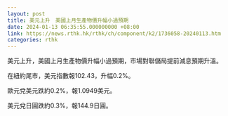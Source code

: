 ```yaml
---
layout: post
title: 美元上升　美國上月生產物價升幅小過預期
date: 2024-01-13 06:35:55.000000000 +08:00
link: https://news.rthk.hk/rthk/ch/component/k2/1736058-20240113.htm
categories: rthk
---
```


美元上升，美國上月生產物價升幅小過預期，市場對聯儲局提前減息預期升溫。

在紐約尾市，美元指數報102.43，升幅0.2%。

歐元兌美元跌約0.2%，報1.0949美元。

美元兌日圓跌約0.3%，報144.9日圓。
